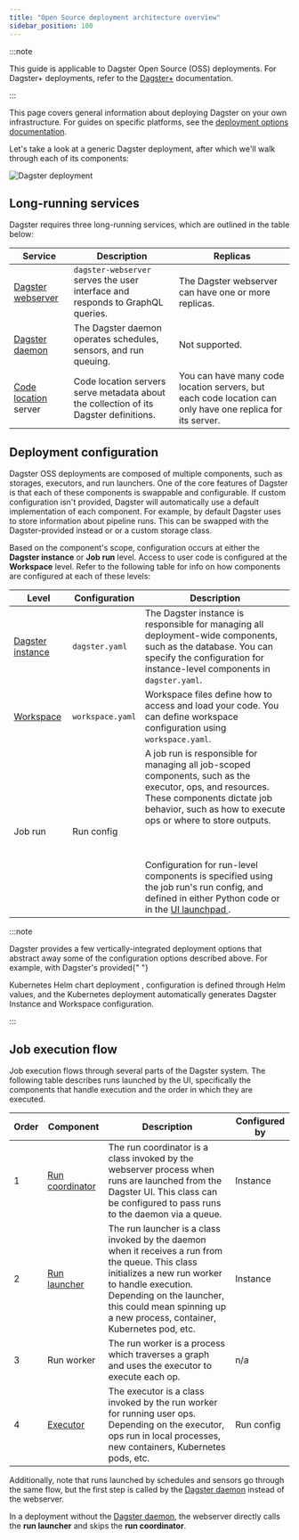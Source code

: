 ```yaml
---
title: "Open Source deployment architecture overview"
sidebar_position: 100
---
```



:::note

This guide is applicable to Dagster Open Source (OSS) deployments. For
Dagster+ deployments, refer to the [Dagster+](/dagster-plus/) documentation.

:::

This page covers general information about deploying Dagster on your own infrastructure. For guides on specific platforms, see the [deployment options documentation](/guides/deploy/deployment-options/).

Let's take a look at a generic Dagster deployment, after which we'll walk through each of its components:

<!-- https://excalidraw.com/#json=4771198026121216,nmLfShZ_frrUPJTUxaeI5g -->

![Dagster deployment](/images/guides/deploy/dagster-deployment.png)

## Long-running services

Dagster requires three long-running services, which are outlined in the table below:

| Service | Description | Replicas |
|---------|-------------|----------|
| [Dagster webserver](/guides/deploy/execution/webserver) | `dagster-webserver` serves the user interface and responds to GraphQL queries. | The Dagster webserver can have one or more replicas. |
| [Dagster daemon](/guides/deploy/execution/dagster-daemon) | The Dagster daemon operates schedules, sensors, and run queuing. | Not supported. |
| [Code location](/guides/deploy/code-locations/) server | Code location servers serve metadata about the collection of its Dagster definitions. | You can have many code location servers, but each code location can only have one replica for its server. |

## Deployment configuration

Dagster OSS deployments are composed of multiple components, such as storages, executors, and run launchers. One of the core features of Dagster is that each of these components is swappable and configurable. If custom configuration isn't provided, Dagster will automatically use a default implementation of each component. For example, by default Dagster uses <PyObject module="dagster._core.storage.runs" object="SqliteRunStorage" /> to store information about pipeline runs. This can be swapped with the Dagster-provided <PyObject module="dagster_postgres" object="PostgresRunStorage"/> instead or or a custom storage class.

Based on the component's scope, configuration occurs at either the **Dagster instance** or **Job run** level. Access to user code is configured at the **Workspace** level. Refer to the following table for info on how components are configured at each of these levels:

<table
  className="table"
  style={{
    width: "100%",
  }}
>
  <thead>
    <tr>
      <th
        style={{
          width: "15%",
        }}
      >
        Level
      </th>
      <th
        style={{
          width: "15%",
        }}
      >
        Configuration
      </th>
      <th>Description</th>
    </tr>
  </thead>
  <tbody>
    <tr>
      <td>
        <a href="/deployment/dagster-instance">Dagster instance</a>
      </td>
      <td>
        <code>dagster.yaml</code>
      </td>
      <td>
        The Dagster instance is responsible for managing all deployment-wide
        components, such as the database. You can specify the configuration for
        instance-level components in <code>dagster.yaml</code>.
      </td>
    </tr>
    <tr>
      <td>
        <a href="/concepts/code-locations/workspace-files">Workspace</a>
      </td>
      <td>
        <code>workspace.yaml</code>
      </td>
      <td>
        Workspace files define how to access and load your code. You can define
        workspace configuration using <code>workspace.yaml</code>.
      </td>
    </tr>
    <tr>
      <td>Job run</td>
      <td>Run config</td>
      <td>
        A job run is responsible for managing all job-scoped components, such as
        the executor, ops, and resources. These components dictate job behavior,
        such as how to execute ops or where to store outputs.
        <br></br>
        <br></br>
        Configuration for run-level components is specified using the job run's run
        config, and defined in either Python code or in the <a href="/concepts/webserver/ui#launchpad">
          UI launchpad
        </a>.
      </td>
    </tr>
  </tbody>
</table>

:::note

Dagster provides a few vertically-integrated deployment options that abstract
away some of the configuration options described above. For example, with
Dagster's provided{" "}
<Link href="/deployment/guides/kubernetes/deploying-with-helm">
Kubernetes Helm chart deployment
</Link>
, configuration is defined through Helm values, and the Kubernetes deployment automatically
generates Dagster Instance and Workspace configuration.

:::

## Job execution flow

Job execution flows through several parts of the Dagster system. The following table describes runs launched by the UI, specifically the components that handle execution and the order in which they are executed.

<table
  className="table"
  style={{
    width: "100%",
  }}
>
  <thead>
    <tr>
      <th
        style={{
          width: "5%",
        }}
      >
        Order
      </th>
      <th
        style={{
          width: "15%",
        }}
      >
        Component
      </th>
      <th>Description</th>
      <th
        style={{
          width: "15%",
        }}
      >
        Configured by
      </th>
    </tr>
  </thead>
  <tbody>
    <tr>
      <td>1</td>
      <td>
        <a href="/deployment/run-coordinator">Run coordinator</a>
      </td>
      <td>
        The run coordinator is a class invoked by the webserver process when
        runs are launched from the Dagster UI. This class can be configured to
        pass runs to the daemon via a queue.
      </td>
      <td>Instance</td>
    </tr>
    <tr>
      <td>2</td>
      <td>
        <a href="/deployment/run-launcher">Run launcher</a>
      </td>
      <td>
        The run launcher is a class invoked by the daemon when it receives a run
        from the queue. This class initializes a new run worker to handle
        execution. Depending on the launcher, this could mean spinning up a new
        process, container, Kubernetes pod, etc.
      </td>
      <td>Instance</td>
    </tr>
    <tr>
      <td>3</td>
      <td>Run worker</td>
      <td>
        The run worker is a process which traverses a graph and uses the
        executor to execute each op.
      </td>
      <td>n/a</td>
    </tr>
    <tr>
      <td>4</td>
      <td>
        <a href="/deployment/executors">Executor</a>
      </td>
      <td>
        The executor is a class invoked by the run worker for running user ops.
        Depending on the executor, ops run in local processes, new containers,
        Kubernetes pods, etc.
      </td>
      <td>Run config</td>
    </tr>
  </tbody>
</table>

Additionally, note that runs launched by schedules and sensors go through the same flow, but the first step is called by the [Dagster daemon](/deployment/dagster-daemon) instead of the webserver.

In a deployment without the [Dagster daemon](/deployment/dagster-daemon), the webserver directly calls the **run launcher** and skips the **run coordinator**.

